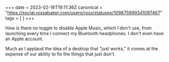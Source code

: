 +++
date = 2023-02-16T19:11:36Z
canonical = "https://social.rossabaker.com/users/ross/statuses/109875999341097467"
tags = [  ]
+++

<p>How is there no toggle to disable Apple Music, which I don&#39;t use, from launching every time I connect my Bluetooth headphones.  I don&#39;t even have an Apple account.</p><p>Much as I applaud the idea of a desktop that &quot;just works,&quot; it comes at the expense of our ability to fix the things that just don&#39;t.</p>

